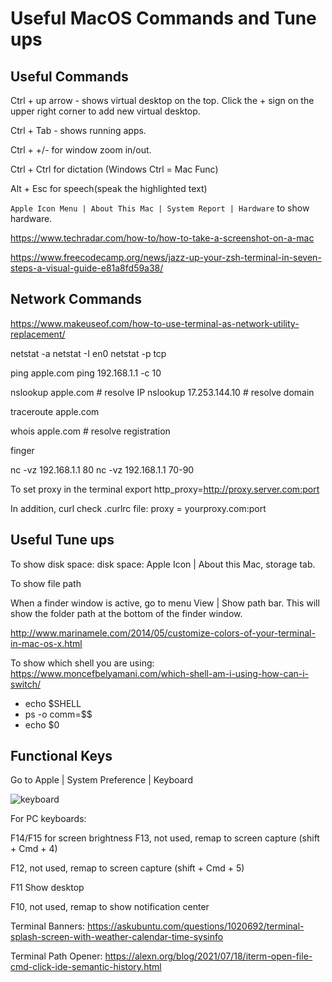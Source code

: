 # Useful MacOS Commands and Tune ups

## Useful Commands

Ctrl + up arrow - shows virtual desktop on the top. Click the + sign on the 
upper right corner to add new virtual desktop.

Ctrl + Tab - shows running apps.

Ctrl + +/- for window zoom in/out.

Ctrl + Ctrl for dictation (Windows Ctrl = Mac Func)

Alt + Esc for speech(speak the highlighted text)

```Apple Icon Menu | About This Mac | System Report | Hardware``` to show hardware.

https://www.techradar.com/how-to/how-to-take-a-screenshot-on-a-mac

https://www.freecodecamp.org/news/jazz-up-your-zsh-terminal-in-seven-steps-a-visual-guide-e81a8fd59a38/

## Network Commands

https://www.makeuseof.com/how-to-use-terminal-as-network-utility-replacement/

netstat -a
netstat -I  en0
netstat -p tcp

ping apple.com
ping 192.168.1.1 -c 10

nslookup apple.com # resolve IP
nslookup 17.253.144.10 # resolve domain

traceroute apple.com

whois apple.com # resolve registration

finger <user>

nc -vz 192.168.1.1 80
nc -vz 192.168.1.1 70-90

To set proxy in the terminal
export http_proxy=http://proxy.server.com:port

In addition, curl check .curlrc file:
proxy = yourproxy.com:port


## Useful Tune ups

To show disk space: disk space: Apple Icon | About this Mac, storage tab.

To show file path

When a finder window is active, go to menu View | Show path bar. This will show 
the folder path at the bottom of the finder window.

http://www.marinamele.com/2014/05/customize-colors-of-your-terminal-in-mac-os-x.html

To show which shell you are using: https://www.moncefbelyamani.com/which-shell-am-i-using-how-can-i-switch/
- echo $SHELL
- ps -o comm=$$
- echo $0


## Functional Keys

Go to Apple | System Preference | Keyboard

![keyboard](keyboard_shortcuts.png)

For PC keyboards:

F14/F15 for screen brightness
F13, not used, remap to screen capture (shift + Cmd + 4)

F12, not used, remap to screen capture (shift + Cmd + 5)

F11 Show desktop

F10, not used, remap to show notification center

Terminal Banners:
https://askubuntu.com/questions/1020692/terminal-splash-screen-with-weather-calendar-time-sysinfo

Terminal Path Opener: https://alexn.org/blog/2021/07/18/iterm-open-file-cmd-click-ide-semantic-history.html